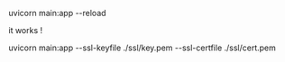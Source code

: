 uvicorn main:app --reload

it works !

uvicorn main:app --ssl-keyfile ./ssl/key.pem --ssl-certfile ./ssl/cert.pem
